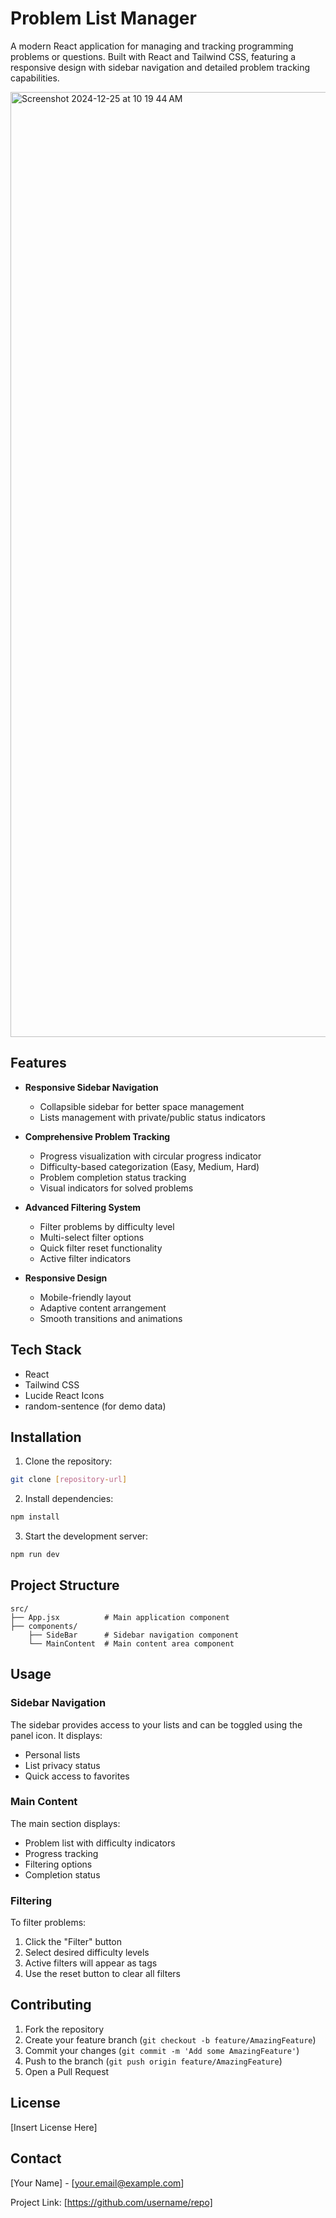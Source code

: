 # Problem List Manager

A modern React application for managing and tracking programming problems or questions. Built with React and Tailwind CSS, featuring a responsive design with sidebar navigation and detailed problem tracking capabilities.

<img width="1512" alt="Screenshot 2024-12-25 at 10 19 44 AM" src="https://github.com/user-attachments/assets/bf1a0792-dc7b-4d4e-a42d-881157c47b3e" />


## Features

- **Responsive Sidebar Navigation**
  - Collapsible sidebar for better space management
  - Lists management with private/public status indicators

- **Comprehensive Problem Tracking**
  - Progress visualization with circular progress indicator
  - Difficulty-based categorization (Easy, Medium, Hard)
  - Problem completion status tracking
  - Visual indicators for solved problems

- **Advanced Filtering System**
  - Filter problems by difficulty level
  - Multi-select filter options
  - Quick filter reset functionality
  - Active filter indicators

- **Responsive Design**
  - Mobile-friendly layout
  - Adaptive content arrangement
  - Smooth transitions and animations

## Tech Stack

- React
- Tailwind CSS
- Lucide React Icons
- random-sentence (for demo data)

## Installation

1. Clone the repository:
```bash
git clone [repository-url]
```

2. Install dependencies:
```bash
npm install
```

3. Start the development server:
```bash
npm run dev
```

## Project Structure

```
src/
├── App.jsx          # Main application component
├── components/
    ├── SideBar      # Sidebar navigation component
    └── MainContent  # Main content area component
```

## Usage

### Sidebar Navigation

The sidebar provides access to your lists and can be toggled using the panel icon. It displays:
- Personal lists
- List privacy status
- Quick access to favorites

### Main Content

The main section displays:
- Problem list with difficulty indicators
- Progress tracking
- Filtering options
- Completion status

### Filtering

To filter problems:
1. Click the "Filter" button
2. Select desired difficulty levels
3. Active filters will appear as tags
4. Use the reset button to clear all filters

## Contributing

1. Fork the repository
2. Create your feature branch (`git checkout -b feature/AmazingFeature`)
3. Commit your changes (`git commit -m 'Add some AmazingFeature'`)
4. Push to the branch (`git push origin feature/AmazingFeature`)
5. Open a Pull Request

## License

[Insert License Here]

## Contact

[Your Name] - [your.email@example.com]

Project Link: [https://github.com/username/repo]
